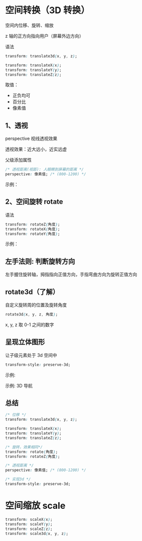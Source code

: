 # 空间转换（3D 转换）

空间内位移、旋转、缩放

z 轴的正方向指向用户（屏幕外边方向）

语法

```css
transform: translate3d(x, y, z);

transform: translateX(x);
transform: translateY(y);
transform: translateZ(z);
```

取值：

- 正负均可
- 百分比
- 像素值

## 1、透视

perspective 视线透视效果

透视效果：近大远小，近实远虚

父级添加属性

```css
/* 透视距离(视距): 人眼睛到屏幕的距离 */
perspective: 像素值; /* (800-1200) */
```

示例：

[](demo/transform-3d-perspective.html ':include :type=code')

[](demo/transform-3d-perspective.html ':include height=220')

## 2、空间旋转 rotate

语法

```css
transform: rotateZ(角度);
transform: rotateX(角度);
transform: rotateY(角度);
```

示例：

[](demo/transform-rotate3d.html ':include :type=code')

[](demo/transform-rotate3d.html ':include height=220')

## 左手法则: 判断旋转方向

左手握住旋转轴，拇指指向正值方向，手指弯曲方向为旋转正值方向

## rotate3d（了解）

自定义旋转周的位置及旋转角度

```css
rotate3d(x, y, z, 角度);
```

x, y, z 取 0-1 之间的数字

## 呈现立体图形

让子级元素处于 3d 空间中

```css
transform-style: preserve-3d;
```

示例:

[](demo/transform-style.html ':include :type=code')

[](demo/transform-style.html ':include height=220')

示例: 3D 导航

[](demo/transform-3d-nav.html ':include :type=code')

[](demo/transform-3d-nav.html ':include height=70')

## 总结

```css
/* 位移 */
transform: translate3d(x, y, z);

transform: translateX(x);
transform: translateY(y);
transform: translateZ(z);

/* 旋转，效果相同*/
transform: rotate(角度);
transform: rotateZ(角度);

/* 透视距离 */
perspective: 像素值; /* (800-1200) */

/* 实现3d */
transform-style: preserve-3d;
```

# 空间缩放 scale

```css
transform: scaleX(x);
transform: scaleY(y);
transform: scaleZ(z);
transform: scale3d(x, y, z);
```
